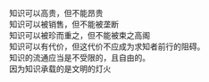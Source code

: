 知识可以高贵，但不能昂贵  
知识可以被销售，但不能被垄断  
知识可以被珍而重之，但不能被束之高阁  
知识可以有代价，但这代价不应成为求知者前行的阻碍。  
知识的流通应当是不受限的，且自由的。   
因为知识承载的是文明的灯火
